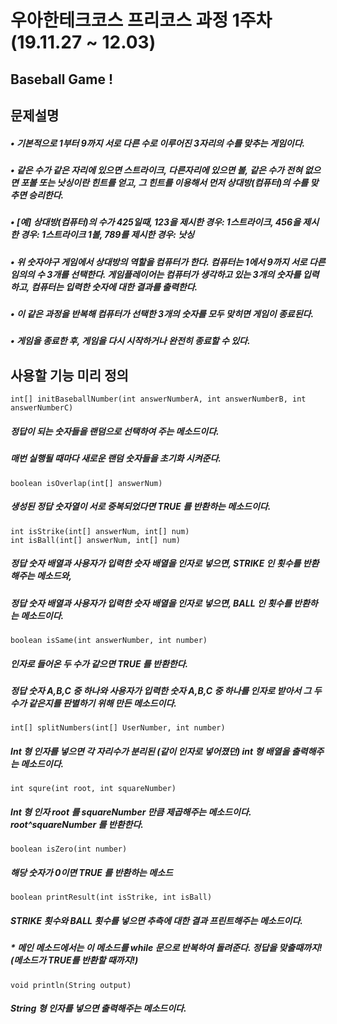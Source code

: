 # 우아한테크코스 프리코스 과정 1주차 (19.11.27 ~ 12.03)
## Baseball Game !
## 문제설명
##### • 기본적으로 1부터 9까지 서로 다른 수로 이루어진 3자리의 수를 맞추는 게임이다.
##### • 같은 수가 같은 자리에 있으면 스트라이크, 다른자리에 있으면 볼, 같은 수가 전혀 없으면 포볼 또는 낫싱이란 힌트를 얻고, 그 힌트를 이용해서 먼저 상대방(컴퓨터)의 수를 맞추면 승리한다.
##### • [예] 상대방(컴퓨터)의 수가 425일때, 123을 제시한 경우: 1스트라이크, 456을 제시한 경우: 1스트라이크 1볼, 789를 제시한 경우: 낫싱
##### • 위 숫자야구 게임에서 상대방의 역할을 컴퓨터가 한다. 컴퓨터는 1에서 9까지 서로 다른 임의의 수 3개를 선택한다. 게임플레이어는 컴퓨터가 생각하고 있는 3개의 숫자를 입력하고, 컴퓨터는 입력한 숫자에 대한 결과를 출력한다.
##### • 이 같은 과정을 반복해 컴퓨터가 선택한 3개의 숫자를 모두 맞히면 게임이 종료된다.
##### • 게임을 종료한 후, 게임을 다시 시작하거나 완전히 종료할 수 있다.

## 사용할 기능 미리 정의

```
int[] initBaseballNumber(int answerNumberA, int answerNumberB, int answerNumberC)
```
##### 정답이 되는 숫자들을 랜덤으로 선택하여 주는 메소드이다.
##### 매번 실행될 때마다 새로운 랜덤 숫자들을 초기화 시켜준다.

```
boolean isOverlap(int[] answerNum)
```
##### 생성된 정답 숫자열이 서로 중복되었다면 TRUE 를 반환하는 메소드이다.

```
int isStrike(int[] answerNum, int[] num)
int isBall(int[] answerNum, int[] num)
```
##### 정답 숫자 배열과 사용자가 입력한 숫자 배열을 인자로 넣으면, STRIKE 인 횟수를 반환해주는 메소드와,
##### 정답 숫자 배열과 사용자가 입력한 숫자 배열을 인자로 넣으면, BALL 인 횟수를 반환하는 메소드이다.

```
boolean isSame(int answerNumber, int number)
```
##### 인자로 들어온 두 수가 같으면 TRUE 를 반환한다.
##### 정답 숫자 A,B,C 중 하나와 사용자가 입력한 숫자 A,B,C 중 하나를 인자로 받아서 그 두 수가 같은지를 판별하기 위해 만든 메소드이다. 

```
int[] splitNumbers(int[] UserNumber, int number)
```
##### Int 형 인자를 넣으면 각 자리수가 분리된 (같이 인자로 넣어졌던) int 형 배열을 출력해주는 메소드이다.

```
int squre(int root, int squareNumber)
```
##### Int 형 인자 root 를 squareNumber 만큼 제곱해주는 메소드이다. root^squareNumber 를 반환한다.

```
boolean isZero(int number)
```
##### 해당 숫자가 0이면 TRUE 를 반환하는 메소드

```
boolean printResult(int isStrike, int isBall)
```
##### STRIKE 횟수와 BALL 횟수를 넣으면 추측에 대한 결과 프린트해주는 메소드이다.
##### * 메인 메소드에서는 이 메소드를 while 문으로 반복하여 돌려준다. 정답을 맞출때까지! (메소드가 TRUE를 반환할 때까지!)

```
void println(String output)
```
##### String 형 인자를 넣으면 출력해주는 메소드이다.